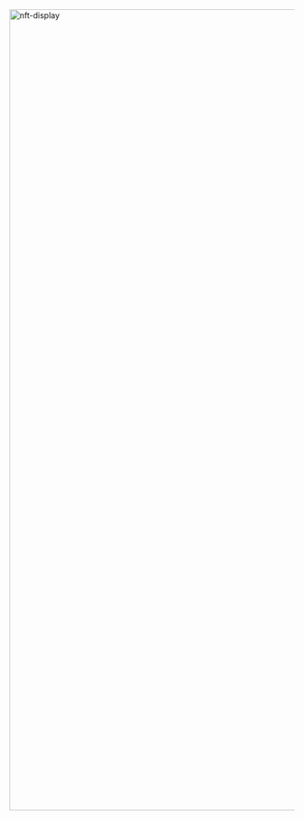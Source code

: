 <img width="1413" alt="nft-display" src="https://user-images.githubusercontent.com/20781177/126339575-dc8ff5fd-86f2-494a-806a-f998eebcec2e.png">


